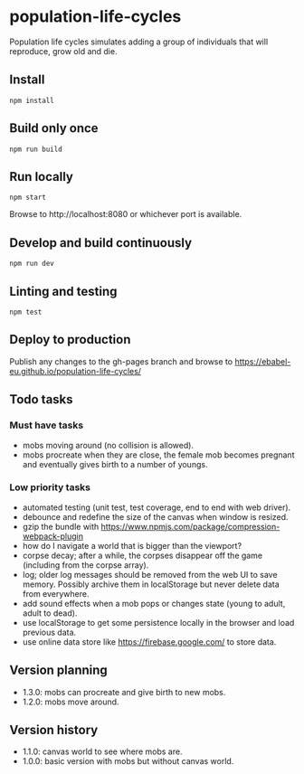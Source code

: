 # population-life-cycles
Population life cycles simulates adding a group of individuals that will reproduce, grow old and die.

## Install

```
npm install
```

## Build only once

```
npm run build
```

## Run locally

```
npm start
```

Browse to http://localhost:8080 or whichever port is available.

## Develop and build continuously

```
npm run dev
```

## Linting and testing

```
npm test
```

## Deploy to production

Publish any changes to the gh-pages branch and browse to https://ebabel-eu.github.io/population-life-cycles/

## Todo tasks

### Must have tasks

- mobs moving around (no collision is allowed).
- mobs procreate when they are close, the female mob becomes pregnant and eventually gives birth to a number of youngs.

### Low priority tasks

- automated testing (unit test, test coverage, end to end with web driver).
- debounce and redefine the size of the canvas when window is resized.
- gzip the bundle with https://www.npmjs.com/package/compression-webpack-plugin
- how do I navigate a world that is bigger than the viewport?
- corpse decay; after a while, the corpses disappear off the game (including from the corpse array).
- log; older log messages should be removed from the web UI to save memory. Possibly archive them in localStorage but never delete data from everywhere.
- add sound effects when a mob pops or changes state (young to adult, adult to dead).
- use localStorage to get some persistence locally in the browser and load previous data.
- use online data store like https://firebase.google.com/ to store data.

## Version planning

- 1.3.0: mobs can procreate and give birth to new mobs.
- 1.2.0: mobs move around.

## Version history

- 1.1.0: canvas world to see where mobs are.
- 1.0.0: basic version with mobs but without canvas world.
